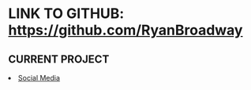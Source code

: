 # LINK TO GITHUB: https://github.com/RyanBroadway

## CURRENT PROJECT
<li>
    <a href="/Portfolio/smlinks">Social Media</a>
</li>

